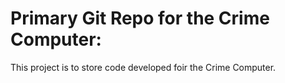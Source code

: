 # Primary Git Repo for the Crime Computer:
This project is to store code developed foir the Crime Computer.
